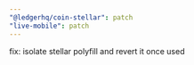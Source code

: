 ```yaml
---
"@ledgerhq/coin-stellar": patch
"live-mobile": patch
---
```


fix: isolate stellar polyfill and revert it once used
